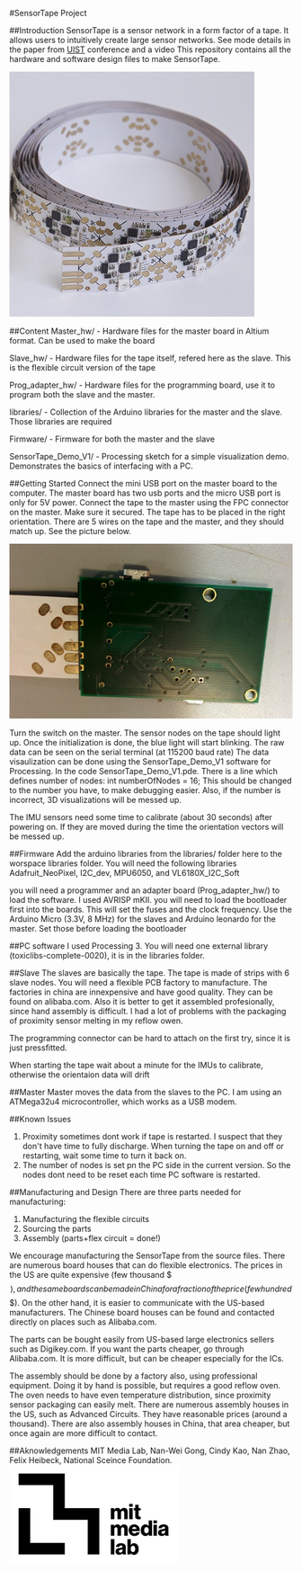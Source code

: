 #SensorTape Project 


##Introduction 
SensorTape is a sensor network in a form factor of a tape. It allows users to intuitively create large sensor networks. See mode details in the paper from [UIST](http://artem.dementyev.us/wp-content/uploads/2013/10/Sensor_tape_UIST_2015_rev9_FINAL.pdf) conference and a video 
This repository contains all the hardware and software design files to make SensorTape. 

![MediaLab Logo](/images/tape.jpg)

##Content
Master_hw/ - Hardware files for the master board in Altium format. Can be used to make the board

Slave_hw/ - Hardware files for the tape itself, refered here as the slave. This is the flexible circuit version of the tape 

Prog_adapter_hw/ -  Hardware files for the programming board, use it to program both the slave and the master. 

libraries/ - Collection of the Arduino libraries for the master and the slave. Those libraries are required 

Firmware/ - Firmware for both the master and the slave

SensorTape_Demo_V1/ - Processing sketch for a simple visualization demo. Demonstrates the basics of interfacing with a PC. 

##Getting Started
Connect the mini USB port on the master board to the computer. The master board has two usb ports and the micro USB port is only for 5V power. 
Connect the tape to the master using the FPC connector on the master. Make sure it secured. The tape has to be placed in the right orientation. There are 5 wires on the tape and the master, and they should match up. See the picture below. 

![MediaLab Logo](/images/master_orientation.jpg)

Turn the switch on the master. The sensor nodes on the tape should light up. 
Once the initialization is done, the blue light will start blinking. 
The raw data can be seen on the serial terminal (at 115200 baud rate) 
The data visaulization can be done using the SensorTape_Demo_V1 software for Processing. In the code SensorTape_Demo_V1.pde. There is a line which defines number of nodes: 
int numberOfNodes = 16; 
This should be changed to the number you have, to make debugging easier. 
Also, if the number is incorrect, 3D visualizations will be messed up. 

The IMU sensors need some time to calibrate (about 30 seconds) after powering on. If they are moved during the time the orientation vectors will be messed up. 


##Firmware 
Add the arduino libraries from the libraries/ folder here to the worspace libraries folder. 
You will need the following libraries Adafruit_NeoPixel, I2C_dev, MPU6050, and VL6180X_I2C_Soft

you will need a programmer and an adapter board (Prog_adapter_hw/) to load the software. I used AVRISP mKII.
you will need to load the bootloader first into the boards. This will set the fuses and the clock frequency. Use the Arduino Micro (3.3V, 8 MHz) for the slaves and Arduino leonardo for the master. Set those before loading the bootloader

##PC software
I used Processing 3. You will need one external library (toxiclibs-complete-0020), it is in the libraries folder. 

##Slave
The slaves are basically the tape. The tape is made of strips with 6 slave nodes. You will need a flexible PCB factory to manufacture. The factories in china are innexpensive and have good quality. They can be found on alibaba.com. Also it is better to get it assembled profesionally, since hand assembly is difficult. I had a lot of problems with the packaging of proximity sensor melting in my reflow owen. 

The programming connector can be hard to attach on the first try, since it is just pressfitted. 

When starting the tape wait about a minute for the IMUs to calibrate, otherwise the orientaion data will drift

##Master
Master moves the data from the slaves to the PC. I am using an ATMega32u4 microcontroller, which works as a USB modem. 

##Known Issues
1. Proximity sometimes dont work if tape is restarted. I suspect that they don't have time to fully discharge. When turning the tape on and off or restarting, wait some time to turn it back on. 
2. The number of nodes is set pn the PC side in the current version. So the nodes dont need to be reset each time PC software is restarted. 

##Manufacturing and Design 
There are three parts needed for manufacturing: 
1) Manufacturing the flexible circuits 
2) Sourcing the parts 
3) Assembly (parts+flex circuit = done!)

We encourage manufacturing the SensorTape from the source files. There are numerous board houses that can do flexible electronics. The prices in the US are quite expensive (few thousand $$$), and the same boards can be made in China for a fraction of the price(few hundred $$$). On the other hand, it is easier to communicate with the US-based manufacturers. The Chinese board houses can be found and contacted directly on places such as Alibaba.com. 

The parts can be bought easily from US-based large electronics sellers such as Digikey.com. If you want the parts cheaper, go through Alibaba.com. It is more difficult, but can be cheaper especially for the ICs. 

The assembly should be done by a factory also, using professional equipment. Doing it by hand is possible, but requires a good reflow oven. The oven needs to have even temperature distribution, since proximity sensor packaging can easily melt. There are numerous assembly houses in the US, such as Advanced Circuits. They have reasonable prices (around a thousand). There are also assembly houses in China, that area cheaper, but once again are more difficult to contact.  


##Aknowledgements
MIT Media Lab, Nan-Wei Gong, Cindy Kao, Nan Zhao, Felix Heibeck, National Sceince Foundation. 
![MediaLab Logo](/images/logo.png)